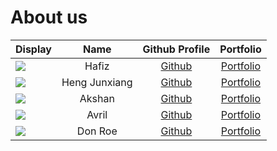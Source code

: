 # About us

 Display                                             |     Name      |              Github Profile               |             Portfolio             
-----------------------------------------------------|:-------------:|:-----------------------------------------:|:---------------------------------:
 ![](https://via.placeholder.com/100.png?text=Photo) |     Hafiz     | [Github](https://github.com/hafizuddin-a) | [Portfolio](docs/team/johndoe.md) 
 ![](https://via.placeholder.com/100.png?text=Photo) | Heng Junxiang |       [Github](https://github.com/)       | [Portfolio](docs/team/johndoe.md) 
 ![](https://via.placeholder.com/100.png?text=Photo) |    Akshan     |       [Github](https://github.com/)       | [Portfolio](docs/team/johndoe.md) 
 ![](https://via.placeholder.com/100.png?text=Photo) |     Avril     |       [Github](https://github.com/)       | [Portfolio](docs/team/johndoe.md) 
 ![](https://via.placeholder.com/100.png?text=Photo) |    Don Roe    |       [Github](https://github.com/)       | [Portfolio](docs/team/johndoe.md) 

